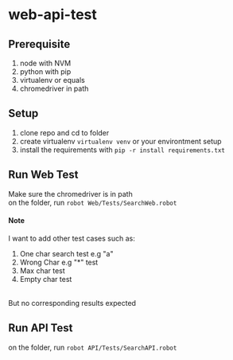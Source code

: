 # web-api-test
## Prerequisite
1. node with NVM
2. python with pip
3. virtualenv or equals
4. chromedriver in path

## Setup
1. clone repo and cd to folder
2. create virtualenv `virtualenv venv` or your environtment setup
3. install the requirements with `pip -r install requirements.txt`

## Run Web Test
Make sure the chromedriver is in path <br>
on the folder, run `robot Web/Tests/SearchWeb.robot`

#### Note
I want to add other test cases such as:
1. One char search test e.g "a"
2. Wrong Char e.g "*" test
3. Max char test
4. Empty char test 
<br>
But no corresponding results expected

## Run API Test
on the folder, run `robot API/Tests/SearchAPI.robot`
